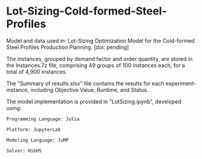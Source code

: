 # Lot-Sizing-Cold-formed-Steel-Profiles

Model and data used in:
Lot-Sizing Optimization Model for the Cold-formed Steel Profiles Production Planning.
[doi: pending]


The instances, grouped by demand factor and order quantity, are stored in the Instances.7z file, comprising 49 groups of 100 instances each, for a total of 4,900 instances.

The "Summary of results.xlsx" file contains the results for each experiment-instance, including Objective Value, Runtime, and Status.

The model implementation is provided in "LotSizing.ipynb", developed using:

    Programming Language: Julia
    
    Platform: JupyterLab
    
    Modeling Language: JuMP
    
    Solver: HiGHS
